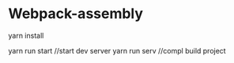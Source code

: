 # Webpack-assembly

yarn install

yarn run start    //start dev server
yarn run serv     //compl build project
